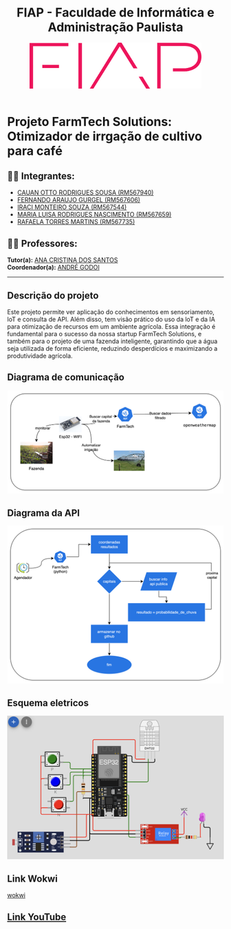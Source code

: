 <div align="center">
<h1>FIAP - Faculdade de Informática e Administração Paulista</h1>
<img src="./imagens/logo-fiap.png" alt="Logo da FIAP" width="400"/>
</div>

<br/>

# Projeto FarmTech Solutions: Otimizador de irrgação de cultivo para café

## 👨‍🎓 Integrantes:

- <a href="https://www.linkedin.com/in/cauanotto">CAUAN OTTO RODRIGUES SOUSA (RM567940)</a>
- <a href="https://www.linkedin.com/in/fernando-gurgel-75aa8369">FERNANDO ARAUJO GURGEL (RM567606)</a>
- <a href="https://www.linkedin.com/in/iraci-souza-bab42034">IRACI MONTEIRO SOUZA (RM567544)</a> 
- <a href="https://www.linkedin.com/in/malu-rodrigues-bb756b271">MARIA LUISA RODRIGUES NASCIMENTO (RM567659)</a> 
- <a href="https://www.linkedin.com/in/rafaela-torres222">RAFAELA TORRES MARTINS (RM567735)</a>

## 👩‍🏫 Professores:
**Tutor(a):** [ANA CRISTINA DOS SANTOS](https://www.linkedin.com/company/inova-fusca)  
**Coordenador(a):** [ANDRÉ GODOI](https://www.linkedin.com/in/andregodoichiovato)

---
## Descrição do projeto

Este projeto permite ver aplicação do conhecimentos em sensoriamento, loT e consulta de APl. Além disso, tem visão prático do uso da loT e da IA para otimização de recursos em um ambiente agrícola.
Essa integração é fundamental para o sucesso da nossa startup FarmTech Solutions, e também para o projeto de uma fazenda inteligente, garantindo que a água seja utilizada de forma eficiente, reduzindo desperdícios e maximizando a produtividade agrícola.

## Diagrama de comunicação
![alt text](imagens/diagrama.png)

## Diagrama da API 
![alt text](image.png)

## Esquema eletricos
![alt text](imagens/image.png)

## Link Wokwi
<a href="https://wokwi.com/projects/444116318159382529"> wokwi </href>

## Link YouTube

